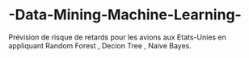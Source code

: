 # -Data-Mining-Machine-Learning-
Prévision de risque de retards pour les avions aux Etats-Unies en appliquant Random Forest , Decion Tree , Naive Bayes.
